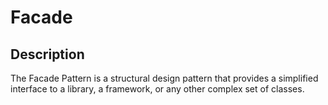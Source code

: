 # Facade

## Description

The Facade Pattern is a structural design pattern that provides a simplified interface to a library, a framework, or any other complex set of classes.